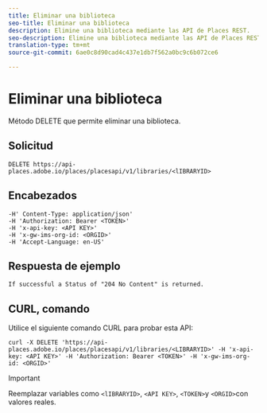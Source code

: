 ```yaml
---
title: Eliminar una biblioteca
seo-title: Eliminar una biblioteca
description: Elimine una biblioteca mediante las API de Places REST.
seo-description: Elimine una biblioteca mediante las API de Places REST.
translation-type: tm+mt
source-git-commit: 6ae0c8d90cad4c437e1db7f562a0bc9c6b072ce6

---
```



# Eliminar una biblioteca

Método DELETE que permite eliminar una biblioteca.

## Solicitud

```text
DELETE https://api-places.adobe.io/places/placesapi/v1/libraries/<lIBRARYID>
```

## Encabezados

```text
-H' Content-Type: application/json'  
-H 'Authorization: Bearer <TOKEN>'  
-H 'x-api-key: <API KEY>'  
-H 'x-gw-ims-org-id: <ORGID>'  
-H 'Accept-Language: en-US'
```

## Respuesta de ejemplo

```text
If successful a Status of "204 No Content" is returned.
```

## CURL, comando

Utilice el siguiente comando CURL para probar esta API:

```text
curl -X DELETE 'https://api-places.adobe.io/places/placesapi/v1/libraries/<LIBRARYID>' -H 'x-api-key: <API KEY>' -H 'Authorization: Bearer <TOKEN>' -H 'x-gw-ims-org-id: <ORGID>'
```

>[!IMPORTANT]
>
>Reemplazar variables como `<lIBRARYID>`, `<API KEY>`, `<TOKEN>`y `<ORGID>`con valores reales.

